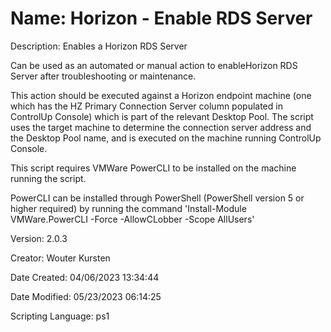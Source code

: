 ﻿# Name: Horizon - Enable RDS Server

Description: Enables a Horizon RDS Server

Can be used as an automated or manual action to enableHorizon RDS Server after troubleshooting or maintenance.

This action should be executed against a Horizon endpoint machine (one which has the HZ Primary Connection Server column populated in ControlUp Console) which is part of the relevant Desktop Pool. The script uses the target machine to determine the connection server address and the Desktop Pool name, and is executed on the machine running ControlUp Console.

This script requires VMWare PowerCLI to be installed on the machine running the script.

PowerCLI can be installed through PowerShell (PowerShell version 5 or higher required) by running the command 'Install-Module VMWare.PowerCLI -Force -AllowCLobber -Scope AllUsers'

Version: 2.0.3

Creator: Wouter Kursten

Date Created: 04/06/2023 13:34:44

Date Modified: 05/23/2023 06:14:25

Scripting Language: ps1

